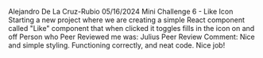 Alejandro De La Cruz-Rubio
05/16/2024
Mini Challenge 6 - Like Icon
Starting a new project where we are creating a simple React component called "Like"  component that when clicked it toggles fills in the icon on and off 
Person who Peer Reviewed me was: Julius
Peer Review Comment: Nice and simple styling. Functioning correctly, and neat code. Nice job!
